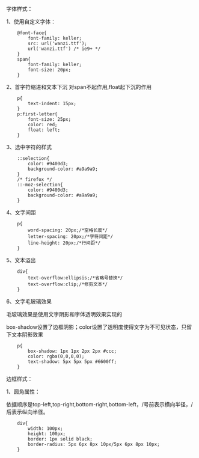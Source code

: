 字体样式：

1、使用自定义字体：

		@font-face{
			font-family: keller;
			src: url('wanzi.ttf');
			url('wanzi.ttf') /* ie9+ */
		}
		span{
			font-family: keller;
			font-size: 20px;
		}
		
2、首字符缩进和文本下沉
对span不起作用,float起下沉的作用

		p{
			text-indent: 15px;
		}
		p:first-letter{
			font-size: 25px;
			color: red;
			float: left;
		}
	
3、选中字符的样式

		::selection{
			color: #9400d3;
			background-color: #a9a9a9;
		}
		/* firefox */
		::-moz-selection{
			color: #9400d3;
			background-color: #a9a9a9;
		}
		
4、文字间距

		p{
			word-spacing: 20px;/*空格长度*/
			letter-spacing: 20px;/*字符间距*/
			line-height: 20px;/*行间距*/
		}
		
5、文本溢出

		div{
			text-overflow:ellipsis;/*省略号替换*/
			text-overflow:clip;/*修剪文本*/
		}
		
6、文字毛玻璃效果

毛玻璃效果是使用文字阴影和字体透明效果实现的

box-shadow设置了边框阴影；color设置了透明度使得文字为不可见状态，只留下文本阴影效果
	
        p{
            box-shadow: 1px 1px 2px 2px #ccc;
            color: rgba(0,0,0,0);
            text-shadow: 5px 5px 5px #6600ff;
        }
        
边框样式：

1、圆角属性：

依据顺序是top-left,top-right,bottom-right,bottom-left，/号前表示横向半径，/后表示纵向半径。

        div{
            width: 100px;
            height: 100px;
            border: 1px solid black;
            border-radius: 5px 6px 8px 10px/5px 6px 8px 10px;
        }
